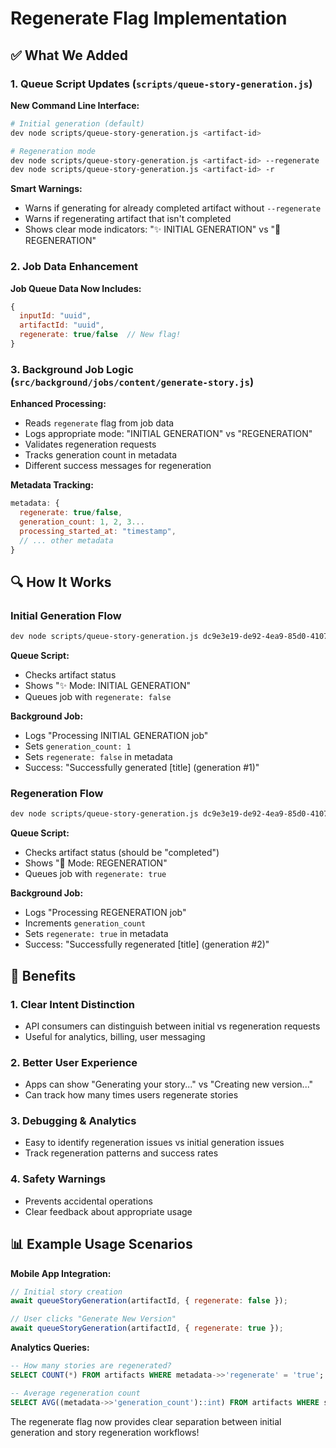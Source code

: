 # Regenerate Flag Implementation

## ✅ What We Added

### 1. Queue Script Updates (`scripts/queue-story-generation.js`)

**New Command Line Interface:**
```bash
# Initial generation (default)
dev node scripts/queue-story-generation.js <artifact-id>

# Regeneration mode
dev node scripts/queue-story-generation.js <artifact-id> --regenerate
dev node scripts/queue-story-generation.js <artifact-id> -r
```

**Smart Warnings:**
- Warns if generating for already completed artifact without `--regenerate`
- Warns if regenerating artifact that isn't completed
- Shows clear mode indicators: "✨ INITIAL GENERATION" vs "🔄 REGENERATION"

### 2. Job Data Enhancement

**Job Queue Data Now Includes:**
```javascript
{
  inputId: "uuid",
  artifactId: "uuid",
  regenerate: true/false  // New flag!
}
```

### 3. Background Job Logic (`src/background/jobs/content/generate-story.js`)

**Enhanced Processing:**
- Reads `regenerate` flag from job data
- Logs appropriate mode: "INITIAL GENERATION" vs "REGENERATION"
- Validates regeneration requests
- Tracks generation count in metadata
- Different success messages for regeneration

**Metadata Tracking:**
```javascript
metadata: {
  regenerate: true/false,
  generation_count: 1, 2, 3...
  processing_started_at: "timestamp",
  // ... other metadata
}
```

## 🔍 How It Works

### Initial Generation Flow
```bash
dev node scripts/queue-story-generation.js dc9e3e19-de92-4ea9-85d0-4107adefab8d
```

**Queue Script:**
- Checks artifact status
- Shows "✨ Mode: INITIAL GENERATION"
- Queues job with `regenerate: false`

**Background Job:**
- Logs "Processing INITIAL GENERATION job"
- Sets `generation_count: 1`
- Sets `regenerate: false` in metadata
- Success: "Successfully generated [title] (generation #1)"

### Regeneration Flow
```bash
dev node scripts/queue-story-generation.js dc9e3e19-de92-4ea9-85d0-4107adefab8d --regenerate
```

**Queue Script:**
- Checks artifact status (should be "completed")
- Shows "🔄 Mode: REGENERATION"
- Queues job with `regenerate: true`

**Background Job:**
- Logs "Processing REGENERATION job"
- Increments `generation_count`
- Sets `regenerate: true` in metadata
- Success: "Successfully regenerated [title] (generation #2)"

## 🎯 Benefits

### 1. **Clear Intent Distinction**
- API consumers can distinguish between initial vs regeneration requests
- Useful for analytics, billing, user messaging

### 2. **Better User Experience**
- Apps can show "Generating your story..." vs "Creating new version..."
- Can track how many times users regenerate stories

### 3. **Debugging & Analytics**
- Easy to identify regeneration issues vs initial generation issues
- Track regeneration patterns and success rates

### 4. **Safety Warnings**
- Prevents accidental operations
- Clear feedback about appropriate usage

## 📊 Example Usage Scenarios

**Mobile App Integration:**
```javascript
// Initial story creation
await queueStoryGeneration(artifactId, { regenerate: false });

// User clicks "Generate New Version" 
await queueStoryGeneration(artifactId, { regenerate: true });
```

**Analytics Queries:**
```sql
-- How many stories are regenerated?
SELECT COUNT(*) FROM artifacts WHERE metadata->>'regenerate' = 'true';

-- Average regeneration count
SELECT AVG((metadata->>'generation_count')::int) FROM artifacts WHERE status = 'completed';
```

The regenerate flag now provides clear separation between initial generation and story regeneration workflows!